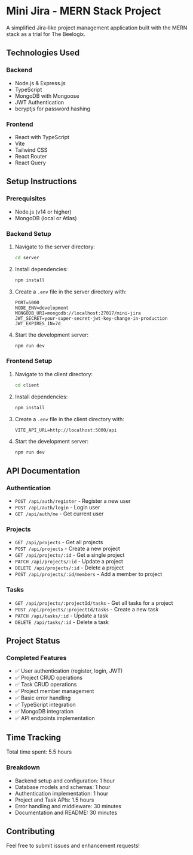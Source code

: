 # Mini Jira - MERN Stack Project

A simplified Jira-like project management application built with the MERN stack as a trial for The Beelogix.

## Technologies Used

### Backend

- Node.js & Express.js
- TypeScript
- MongoDB with Mongoose
- JWT Authentication
- bcryptjs for password hashing

### Frontend

- React with TypeScript
- Vite
- Tailwind CSS
- React Router
- React Query

## Setup Instructions

### Prerequisites

- Node.js (v14 or higher)
- MongoDB (local or Atlas)

### Backend Setup

1. Navigate to the server directory:

   ```bash
   cd server
   ```

2. Install dependencies:

   ```bash
   npm install
   ```

3. Create a `.env` file in the server directory with:

   ```
   PORT=5000
   NODE_ENV=development
   MONGODB_URI=mongodb://localhost:27017/mini-jira
   JWT_SECRET=your-super-secret-jwt-key-change-in-production
   JWT_EXPIRES_IN=7d
   ```

4. Start the development server:
   ```bash
   npm run dev
   ```

### Frontend Setup

1. Navigate to the client directory:

   ```bash
   cd client
   ```

2. Install dependencies:

   ```bash
   npm install
   ```

3. Create a `.env` file in the client directory with:

   ```
   VITE_API_URL=http://localhost:5000/api
   ```

4. Start the development server:
   ```bash
   npm run dev
   ```

## API Documentation

### Authentication

- `POST /api/auth/register` - Register a new user
- `POST /api/auth/login` - Login user
- `GET /api/auth/me` - Get current user

### Projects

- `GET /api/projects` - Get all projects
- `POST /api/projects` - Create a new project
- `GET /api/projects/:id` - Get a single project
- `PATCH /api/projects/:id` - Update a project
- `DELETE /api/projects/:id` - Delete a project
- `POST /api/projects/:id/members` - Add a member to project

### Tasks

- `GET /api/projects/:projectId/tasks` - Get all tasks for a project
- `POST /api/projects/:projectId/tasks` - Create a new task
- `PATCH /api/tasks/:id` - Update a task
- `DELETE /api/tasks/:id` - Delete a task

## Project Status

### Completed Features

- ✅ User authentication (register, login, JWT)
- ✅ Project CRUD operations
- ✅ Task CRUD operations
- ✅ Project member management
- ✅ Basic error handling
- ✅ TypeScript integration
- ✅ MongoDB integration
- ✅ API endpoints implementation

## Time Tracking

Total time spent: 5.5 hours

### Breakdown

- Backend setup and configuration: 1 hour
- Database models and schemas: 1 hour
- Authentication implementation: 1 hour
- Project and Task APIs: 1.5 hours
- Error handling and middleware: 30 minutes
- Documentation and README: 30 minutes

## Contributing

Feel free to submit issues and enhancement requests!
